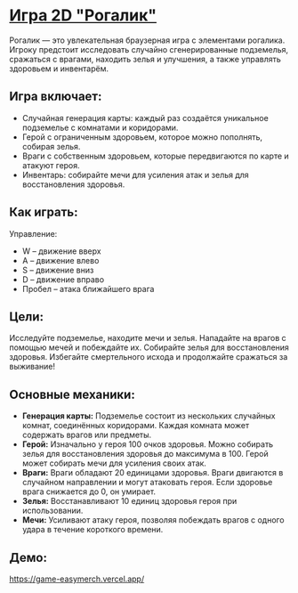 # [Игра 2D "Рогалик"]([https://breakdance.github.io/breakdance/](https://game-easymerch.vercel.app/))
Рогалик — это увлекательная браузерная игра с элементами рогалика. Игроку предстоит исследовать случайно сгенерированные подземелья, сражаться с врагами, находить зелья и улучшения, а также управлять здоровьем и инвентарём.

## Игра включает:
- Случайная генерация карты: каждый раз создаётся уникальное подземелье с комнатами и коридорами.
- Герой с ограниченным здоровьем, которое можно пополнять, собирая зелья.
- Враги с собственным здоровьем, которые передвигаются по карте и атакуют героя.
- Инвентарь: собирайте мечи для усиления атак и зелья для восстановления здоровья.

## Как играть:
Управление:
- W – движение вверх
- A – движение влево
- S – движение вниз
- D – движение вправо
- Пробел – атака ближайшего врага

## Цели:
Исследуйте подземелье, находите мечи и зелья.
Нападайте на врагов с помощью мечей и побеждайте их.
Собирайте зелья для восстановления здоровья.
Избегайте смертельного исхода и продолжайте сражаться за выживание!

## Основные механики:
- **Генерация карты:**
Подземелье состоит из нескольких случайных комнат, соединённых коридорами.
Каждая комната может содержать врагов или предметы.
- **Герой:**
Изначально у героя 100 очков здоровья.
Можно собирать зелья для восстановления здоровья до максимума в 100.
Герой может собирать мечи для усиления своих атак.
- **Враги:**
Враги обладают 20 единицами здоровья.
Враги двигаются в случайном направлении и могут атаковать героя.
Если здоровье врага снижается до 0, он умирает.
- **Зелья:**
Восстанавливают 10 единиц здоровья героя при использовании.
- **Мечи:**
Усиливают атаку героя, позволяя побеждать врагов с одного удара в течение короткого времени.

## Демо: 
https://game-easymerch.vercel.app/
